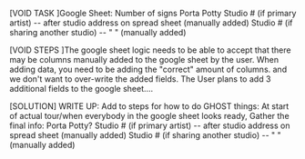 [VOID TASK ]Google Sheet:
Number of signs
Porta Potty
Studio # (if primary artist) -- after studio address on spread sheet (manually added)
Studio # (if sharing another studio) -- " " (manually added)

[VOID STEPS ]The google sheet  logic needs to be able to accept that 
there may be columns manually added to the google sheet by the user.
When adding data, you need to be adding the "correct" amount of columns. 
and we don't want to over-write the added fields. 
The User plans to add 3 additional fields to the google sheet....

[SOLUTION] WRITE UP: Add to steps for how to do GHOST things: At start of actual tour/when everybody in the google sheet looks ready, Gather the final info: 
Porta Potty?
Studio # (if primary artist) -- after studio address on spread sheet (manually added)
Studio # (if sharing another studio) -- " " (manually added)



